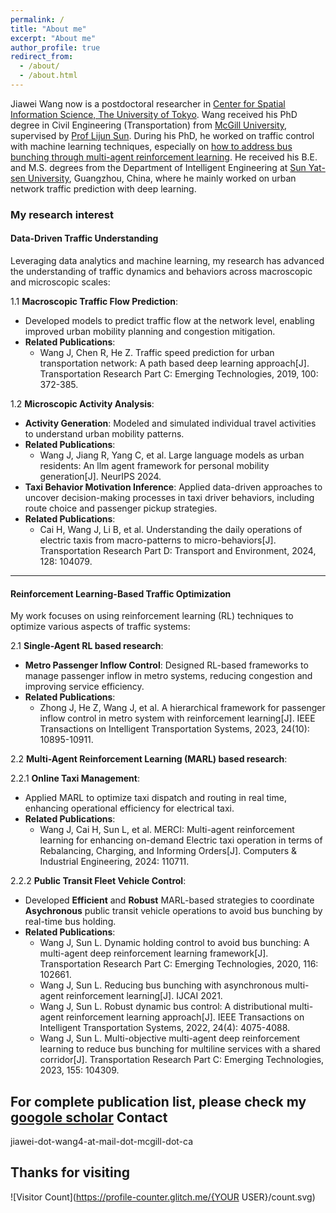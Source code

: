 ```yaml
---
permalink: /
title: "About me"
excerpt: "About me"
author_profile: true
redirect_from: 
  - /about/
  - /about.html
---
```

Jiawei Wang now is a postdoctoral researcher in [Center for Spatial Information Science, The University of Tokyo](http://www.csis.u-tokyo.ac.jp/english/). Wang received his PhD degree in Civil Engineering (Transportation) from [McGill University](https://www.mcgill.ca/engineering/), supervised by [Prof Lijun Sun](https://lijunsun.github.io/). 
During his PhD, he worked on traffic control with machine learning techniques, especially on [how to address bus bunching through multi-agent reinforcement learning](https://transitgym.github.io/). He received his B.E. and M.S. degrees from the Department of Intelligent Engineering at [Sun Yat-sen University](http://www.sysu.edu.cn/cn/index.htm), Guangzhou, China, where he mainly worked on urban network traffic prediction with deep learning.

### **My research interest**
#### **Data-Driven Traffic Understanding**
Leveraging data analytics and machine learning, my research has advanced the understanding of traffic dynamics and behaviors across macroscopic and microscopic scales:

1.1 **Macroscopic Traffic Flow Prediction**:  
- Developed models to predict traffic flow at the network level, enabling improved urban mobility planning and congestion mitigation.  
- **Related Publications**:  
  - Wang J, Chen R, He Z. Traffic speed prediction for urban transportation network: A path based deep learning approach[J]. Transportation Research Part C: Emerging Technologies, 2019, 100: 372-385.
  
1.2 **Microscopic Activity Analysis**:  
- **Activity Generation**: Modeled and simulated individual travel activities to understand urban mobility patterns.  
- **Related Publications**:
	- Wang J, Jiang R, Yang C, et al. Large language models as urban residents: An llm agent framework for personal mobility generation[J]. NeurIPS 2024.
- **Taxi Behavior Motivation Inference**: Applied data-driven approaches to uncover decision-making processes in taxi driver behaviors, including route choice and passenger pickup strategies.
- **Related Publications**: 
	- Cai H, Wang J, Li B, et al. Understanding the daily operations of electric taxis from macro-patterns to micro-behaviors[J]. Transportation Research Part D: Transport and Environment, 2024, 128: 104079.
---

#### **Reinforcement Learning-Based Traffic Optimization**
My work focuses on using reinforcement learning (RL) techniques to optimize various aspects of traffic systems:

2.1 **Single-Agent RL based research**:  
- **Metro Passenger Inflow Control**: Designed RL-based frameworks to manage passenger inflow in metro systems, reducing congestion and improving service efficiency.
- **Related Publications**: 
	- Zhong J, He Z, Wang J, et al. A hierarchical framework for passenger inflow control in metro system with reinforcement learning[J]. IEEE Transactions on Intelligent Transportation Systems, 2023, 24(10): 10895-10911.

2.2 **Multi-Agent Reinforcement Learning (MARL) based research**:  

2.2.1 **Online Taxi Management**:  
- Applied MARL to optimize taxi dispatch and routing in real time, enhancing operational efficiency for electrical taxi.
- **Related Publications**: 
	- Wang J, Cai H, Sun L, et al. MERCI: Multi-agent reinforcement learning for enhancing on-demand Electric taxi operation in terms of Rebalancing, Charging, and Informing Orders[J]. Computers & Industrial Engineering, 2024: 110711.

2.2.2 **Public Transit Fleet Vehicle Control**:  
- Developed **Efficient** and **Robust** MARL-based strategies to coordinate **Asychronous** public transit vehicle operations to avoid bus bunching by real-time bus holding.  
- **Related Publications**:  
  - Wang J, Sun L. Dynamic holding control to avoid bus bunching: A multi-agent deep reinforcement learning framework[J]. Transportation Research Part C: Emerging Technologies, 2020, 116: 102661.
  - Wang J, Sun L. Reducing bus bunching with asynchronous multi-agent reinforcement learning[J]. IJCAI 2021.
  - Wang J, Sun L. Robust dynamic bus control: A distributional multi-agent reinforcement learning approach[J]. IEEE Transactions on Intelligent Transportation Systems, 2022, 24(4): 4075-4088.
  - Wang J, Sun L. Multi-objective multi-agent deep reinforcement learning to reduce bus bunching for multiline services with a shared corridor[J]. Transportation Research Part C: Emerging Technologies, 2023, 155: 104309.

For complete publication list, please check my [googole scholar](https://scholar.google.com/citations?hl=zh-CN&user=Y1gU9wYAAAAJ&view_op=list_works&sortby=pubdate)
Contact
------
jiawei-dot-wang4-at-mail-dot-mcgill-dot-ca

Thanks for visiting
------
![Visitor Count](https://profile-counter.glitch.me/{YOUR USER}/count.svg)